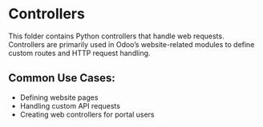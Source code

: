 # Controllers

This folder contains Python controllers that handle web requests. Controllers are primarily used in Odoo’s
website-related modules to define custom routes and HTTP request handling.

## Common Use Cases:

- Defining website pages
- Handling custom API requests
- Creating web controllers for portal users
 
